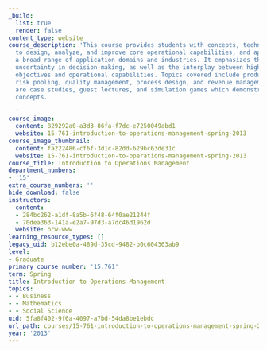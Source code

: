 ```yaml
---
_build:
  list: true
  render: false
content_type: website
course_description: 'This course provides students with concepts, techniques and tools
  to design, analyze, and improve core operational capabilities, and apply them to
  a broad range of application domains and industries. It emphasizes the effect of
  uncertainty in decision-making, as well as the interplay between high-level financial
  objectives and operational capabilities. Topics covered include production control,
  risk pooling, quality management, process design, and revenue management. Also included
  are case studies, guest lectures, and simulation games which demonstrate central
  concepts.

  '
course_image:
  content: 829292a0-a3d3-86fa-f7dc-e7250049abd1
  website: 15-761-introduction-to-operations-management-spring-2013
course_image_thumbnail:
  content: fa222486-cf6f-3d1c-82dd-629bc63de31c
  website: 15-761-introduction-to-operations-management-spring-2013
course_title: Introduction to Operations Management
department_numbers:
- '15'
extra_course_numbers: ''
hide_download: false
instructors:
  content:
  - 284bc262-a1df-8a5b-6f48-64f0ae21244f
  - 70dea363-141a-e2a7-97d3-a7dc46d1962d
  website: ocw-www
learning_resource_types: []
legacy_uid: b12ebe0a-489d-35cd-9482-b0c604363ab9
level:
- Graduate
primary_course_number: '15.761'
term: Spring
title: Introduction to Operations Management
topics:
- - Business
- - Mathematics
- - Social Science
uid: 5fa8f402-9f6a-4097-a7bd-54da8be1ebdc
url_path: courses/15-761-introduction-to-operations-management-spring-2013
year: '2013'
---
```


